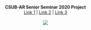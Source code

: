 <p align="center">
  <b>CSUB-AR Senior Seminar 2020 Project</b><br>
  <a href="#">Link 1</a> |
  <a href="#">Link 2</a> |
  <a href="#">Link 3</a>
  <br><br>
  <img src="https://i.imgur.com/AGLS9zG.gif"/>
</p>
